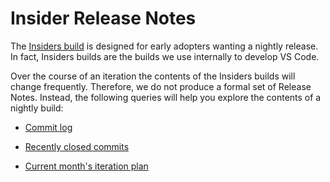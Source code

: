 # Insider Release Notes

The [Insiders build](https://code.visualstudio.com/blogs/2016/05/23/evolution-of-insiders) is designed for early adopters wanting a nightly release. In fact, Insiders builds are the builds we use internally to develop VS Code. 

Over the course of an iteration the contents of the Insiders builds will change frequently. Therefore, we do not produce a formal set of Release Notes. Instead, the following queries will help you explore the contents of a nightly build:

* [Commit log](https://github.com/Microsoft/vscode/commits/master)

* [Recently closed commits](https://github.com/Microsoft/vscode/issues?utf8=%E2%9C%93&q=is%3Aissue+is%3Aclosed) 

* [Current month's iteration plan](https://github.com/Microsoft/vscode/issues?utf8=%E2%9C%93&q=is%3Aissue+label%3Aiteration-plan+)
